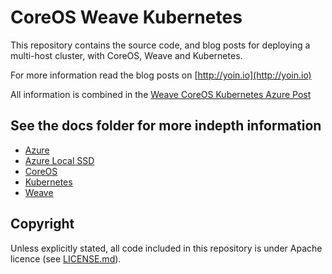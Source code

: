 # CoreOS Weave Kubernetes

This repository contains the source code, and blog posts for deploying a
multi-host cluster, with CoreOS, Weave and Kubernetes.

For more information read the blog posts on [http://yoin.io](http://yoin.io)

All information is combined in the [Weave CoreOS Kubernetes Azure
Post](http://yoin.io/infrastructure/2015/08/17/coreos-weave-kubernetes)

## See the docs folder for more indepth information

 - [Azure](http://yoin.io/infrastructure/2015/08/07/azure)
 - [Azure Local SSD](http://yoin.io/infrastructure/2015/08/17/azure-local-ssd)
 - [CoreOS](http://yoin.io/2015/08/17/coreos)
 - [Kubernetes](http://yoin.io/2015/08/17/kubernetes)
 - [Weave](http://yoin.io/2015/08/19/weave)

## Copyright

Unless explicitly stated, all code included in this repository is under Apache
licence (see [LICENSE.md](LICENSE.md)).

